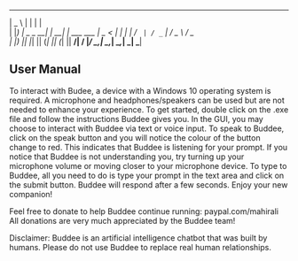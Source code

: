   ____              _      _             
 |  _ \            | |    | |            
 | |_) | _   _   __| |  __| |  ___   ___ 
 |  _ < | | | | / _` | / _` | / _ \ / _ \
 | |_) || |_| || (_| || (_| ||  __/|  __/
 |____/  \__,_| \__,_| \__,_| \___| \___|
                                         
User Manual
-----------
To interact with Budee, a device with a Windows 10 operating system is required.
A microphone and headphones/speakers can be used but are not needed to enhance your experience. 
To get started, double click on the .exe file and follow the instructions Buddee gives you.
In the GUI, you may choose to interact with Buddee via text or voice input. To speak to Buddee, click on the 
speak button and you will notice the colour of the button change to red. This indicates that Buddee is
listening for your prompt. If you notice that Buddee is not understanding you, try turning up your microphone 
volume or moving closer to your microphone device. To type to Buddee, all you need to do is type your prompt
in the text area and click on the submit button. Buddee will respond after a few seconds.
Enjoy your new companion! 

Feel free to donate to help Buddee continue running: paypal.com/mahirali
All donations are very much appreciated by the Buddee team! 

Disclaimer: Buddee is an artificial intelligence chatbot that was built by humans. Please do not use Buddee to
replace real human relationships.
